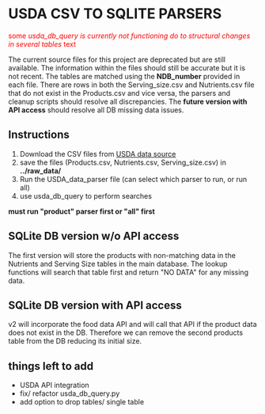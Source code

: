 # USDA CSV TO SQLITE PARSERS

<span style="color:red">some *usda_db_query is currently not functioning do to structural changes in several tables* text</span>

The current source files for this project are deprecated but are still available. The information within the files should still be accurate but it is not recent. The tables are matched using the **NDB_number** provided in each file. There are rows in both the Serving_size.csv and Nutrients.csv file that do not exist in the Products.csv and vice versa, the parsers and cleanup scripts should resolve all discrepancies. The **future version with API access** should resolve all DB missing data issues.

**Instructions**
---
1. Download the CSV files from [USDA data source](https://ndb.nal.usda.gov/ndb/)
2. save the files (Products.csv, Nutrients.csv, Serving_size.csv) in **../raw_data/**
3. Run the USDA_data_parser file (can select which parser to run, or run all)
5. use usda_db_query to perform searches 

**must run "product" parser first or "all" first**

## SQLite DB version w/o API access
The first version will store the products with non-matching data in the Nutrients and Serving Size tables
in the main database. The lookup functions will search that table first and return "NO DATA" for any missing data.

## SQLite DB version with API access
v2 will incorporate the food data API and will call that API if the product data does not
exist in the DB. Therefore we can remove the second products table from the DB reducing its initial size.


## things left to add

* USDA API integration
* fix/ refactor usda_db_query.py
* add option to drop tables/ single table